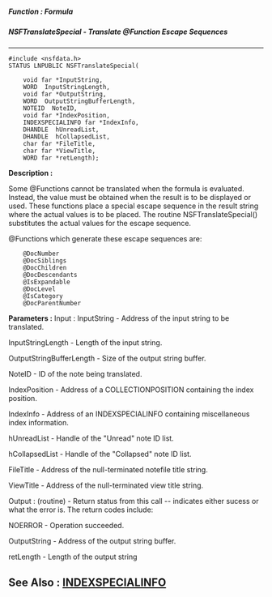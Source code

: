 ##### Function : Formula
##### NSFTranslateSpecial - Translate @Function Escape Sequences
---
```
#include <nsfdata.h>
STATUS LNPUBLIC NSFTranslateSpecial(

	void far *InputString,
	WORD  InputStringLength,
	void far *OutputString,
	WORD  OutputStringBufferLength,
	NOTEID  NoteID,
	void far *IndexPosition,
	INDEXSPECIALINFO far *IndexInfo,
	DHANDLE  hUnreadList,
	DHANDLE  hCollapsedList,
	char far *FileTitle,
	char far *ViewTitle,
	WORD far *retLength);
```
**Description :**

Some @Functions cannot be translated when the formula is evaluated.  Instead, 
the value must be obtained when the result is to be displayed or used.  These 
functions place a special escape sequence in the result string where the actual 
values is to be placed.  The routine NSFTranslateSpecial() substitutes the 
actual values for the escape sequence.

@Functions which generate these escape sequences are:

        @DocNumber
        @DocSiblings
        @DocChildren
        @DocDescendants
        @IsExpandable
        @DocLevel
        @IsCategory
        @DocParentNumber


**Parameters :**
Input :
InputString  -  Address of the input string to be translated.

InputStringLength  -  Length of the input string.

OutputStringBufferLength  -  Size of the output string buffer.

NoteID  -  ID of the note being translated.

IndexPosition  -  Address of a COLLECTIONPOSITION containing the index position.

IndexInfo  -  Address of an INDEXSPECIALINFO containing miscellaneous index information.

hUnreadList  -  Handle of the "Unread" note ID list.

hCollapsedList  -  Handle of the "Collapsed" note ID list.

FileTitle  -  Address of the null-terminated notefile title string.

ViewTitle  -  Address of the null-terminated view title string.

Output :
(routine)  -  Return status from this call -- indicates either sucess or what the error is. The return codes include:

NOERROR - Operation succeeded.


OutputString  -  Address of the output string buffer.

retLength  -  Length of the output string


**See Also :**
[INDEXSPECIALINFO](/domino-c-api-docs/reference/Data/INDEXSPECIALINFO)
---

